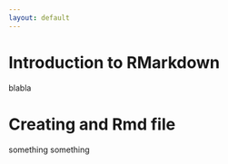 ```yaml
---
layout: default
---
```


# Introduction to RMarkdown

blabla

# Creating and Rmd file

something something
